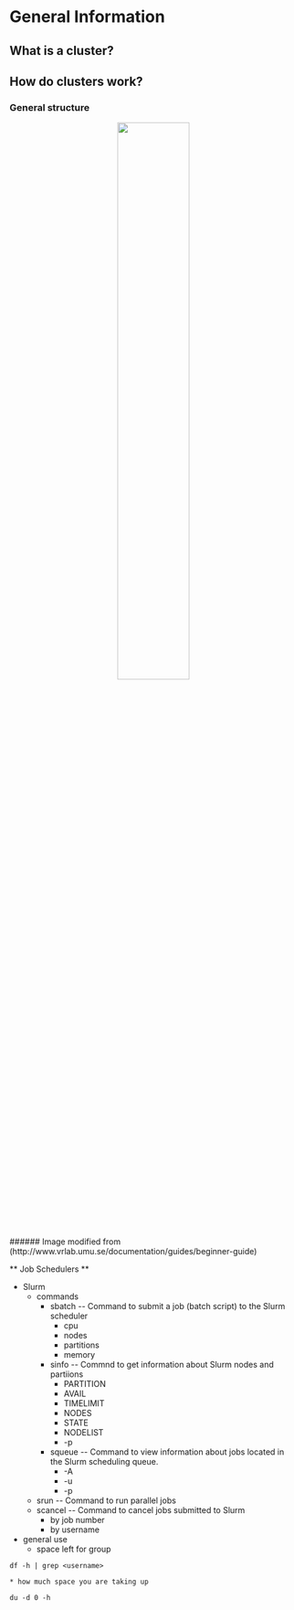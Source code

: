 # General Information
## What is a cluster?
## How do clusters work?

### General structure
<center><img src="https://i.imgur.com/2nl5zzP.png" width="50%"></a></center>
###### Image modified from (http://www.vrlab.umu.se/documentation/guides/beginner-guide)



** Job Schedulers **
* Slurm
    * commands
        * sbatch -- Command to submit a job (batch script) to the Slurm scheduler
            * cpu
            * nodes
            * partitions
            * memory
        * sinfo -- Commnd to get information about Slurm nodes and partiions
            * PARTITION
            * AVAIL
            * TIMELIMIT
            * NODES
            * STATE
            * NODELIST
            * -p
        * squeue -- Command to view information about jobs located in the Slurm scheduling queue.
            * -A
            * -u
            * -p
    * srun -- Command to run parallel jobs
    * scancel -- Command to cancel jobs submitted to Slurm
        * by job number
        * by username
* general use
    * space left for group
```
df -h | grep <username>
```
    * how much space you are taking up
```
du -d 0 -h
``` 
